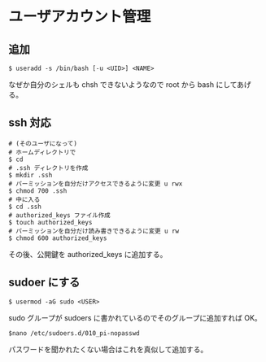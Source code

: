 # ユーザアカウント管理

## 追加
```
$ useradd -s /bin/bash [-u <UID>] <NAME>
```
なぜか自分のシェルも chsh できないようなので root から bash にしてあげる。

## ssh 対応
```
# (そのユーザになって)
# ホームディレクトリで
$ cd
# .ssh ディレクトリを作成
$ mkdir .ssh
# パーミッションを自分だけアクセスできるように変更 u rwx
$ chmod 700 .ssh
# 中に入る
$ cd .ssh
# authorized_keys ファイル作成
$ touch authorized_keys
# パーミッションを自分だけ読み書きできるように変更 u rw
$ chmod 600 authorized_keys
```
その後、公開鍵を authorized_keys に追加する。

## sudoer にする
```
$ usermod -aG sudo <USER>
```
sudo グループが sudoers に書かれているのでそのグループに追加すれば OK。

```
$nano /etc/sudoers.d/010_pi-nopasswd
```
パスワードを聞かれたくない場合はこれを真似して追加する。
